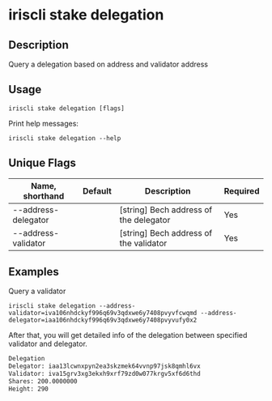 # iriscli stake delegation

## Description

Query a delegation based on address and validator address

## Usage

```
iriscli stake delegation [flags]
```
Print help messages:
```
iriscli stake delegation --help
```

## Unique Flags

| Name, shorthand       | Default                    | Description                                                          | Required |
| --------------------- | -------------------------- | -------------------------------------------------------------------- | -------- |
| --address-delegator   |                            | [string] Bech address of the delegator                               | Yes      |
| --address-validator   |                            | [string] Bech address of the validator                               | Yes      |

## Examples

Query a validator
```
iriscli stake delegation --address-validator=iva106nhdckyf996q69v3qdxwe6y7408pvyvfcwqmd --address-delegator=iaa106nhdckyf996q69v3qdxwe6y7408pvyvufy0x2

```

After that, you will get detailed info of the delegation between specified validator and delegator.

```txt
Delegation
Delegator: iaa13lcwnxpyn2ea3skzmek64vvnp97jsk8qmhl6vx
Validator: iva15grv3xg3ekxh9xrf79zd0w077krgv5xf6d6thd
Shares: 200.0000000
Height: 290
```
